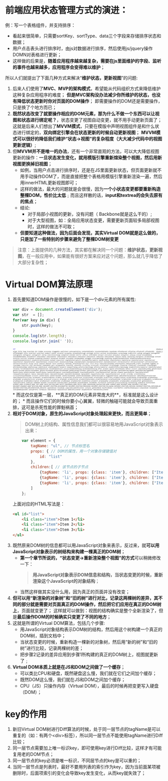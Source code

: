 # 前端应用状态管理方式的演进：
例：写一个表格组件，并支持排序：
* 看起来很简单，只需要sortKey、sortType、data三个字段来存储排序状态和数据；
* 用户点击表头进行排序时，由js对数据进行排序，然后使用js/jquery操作DOMN对表格进行更新；
* 这样做的后果是，**随着应用程序越来越复杂，需要在js里面维护的字段、监听的事件也越来越多，应用程序会变得难以维护**；

所以人们就提出了下面几种方式来解决“**维护状态，更新视图**”的问题:
1. 后来人们使用了**MVC、MVP的架构模式**，希望能从代码组织方式来降低维护这种复杂应用程序的难度；
    **但是MVC架构没办法减少你所维护的状态，也没有降低状态更新时你对页面的DOM操作**；
    即需要操作的DOM还是需要操作，只是换了个地方而已；
2. **既然状态改变了就要操作相应的DOM元素，那为什么不做一个东西可以让视图和状态进行绑定呢？**，状态变更了视图自动变更，就不用手动更新页面了；
    这就是后来人们想出了**MVVM摸式**，只要在模版中声明视图组件是和什么状态进行绑定的，**双向绑定引擎会在状态更新的时候自动更新视图**；
    **MVVM模式可以很好的降低我们维护“状态->视图”的复杂程度（大大减少代码中的视图更新逻辑）**;
3. 但**MVVM并不是唯一的办法**，还有一个非常直观的方法，可以大大降低视图更新的操作：**一旦状态发生变化，就用模版引擎重新煊染整个视图，然后用新视图更换掉旧视图**；
    * 如例，当用户点击进行排序时，还是在JS里面更新状态，但页面更新就不用手动操作DOM了，而是直接把整个表格用模版引擎重新渲染一遍，然后用innerHTML更新视图即可；
    * 这样的做法，最大的问题就是会很慢，因为**一个小状态变更都要重新构造整棵DOM，性价比太低**﹔而且这样散的话，**input和textrea的会失去原有的焦点**；
    * 结论:
        * 对于局部小视图的更新，没有问题（ Backbone就是这么干的）;
        * 对于大型视图，如：全局应用状态变更，需要更新页面较多局部视图时，这样的做法不可取；
    * **但要知道这种做法，因为后面会发现，其实Virtual DOM就是这么做的，只是加了一些特别的步骤来避免了整棵DOM树变更**

> 注意：上面提供的几种方法，其实都在解决同一个问题：**维护状态，更新视图**，在一般应用中，如果能有很好方案来应对这个问题，那么就几乎降低了大部分复杂性；

# Virtual DOM算法原理
1. 首先要知道DOM操作是很慢的，如下是一个div元素的所有属性:
    ```js
    var div = document.createElement('div');
    var str  = [];
    for(var key in div) {
        str.push(key);
    }
    console.log(str.length);
    console.log(str.join(' '));
    ```
    <div align="left">
       <img src="./assets/images/div-all-attr.png" width="800” alt="图片不存在" title="div的所有属性" />
    </div>
    * 而这仅仅是第一层，**真正的DOM元素非常庞大的**，标准就是这么设计的；
    * 而且操作它们的时候你要小心翼翼，轻微的触碰可能就会导致页面重排，这可是杀死性能的罪魁祸首；
2. **相对于DOM对象，原生的JavaScript对象处理起来更快，而且更简单**；
    > DOM树上的结构、属性信息我们都可以很容易地用JavaScript对象表示出来：
    ```js
        var element = {
            tagName: "ul", // 节点标签名
            props: { // DOM的属性，用一个对象存储键值对
                id: "list"
            },
            children:[ // 该节点的子节点
                {tagName: 'li', props: {class: 'item'}, children: ["Item 1"]},
                {tagName: 'li', props: {class: 'item'}, children: ["Item 2"]},
                {tagName: 'li', props: {class: 'item'}, children: ["Item 3"]},
            ]
        };
    ```
    上面对应的HTML写法是：
    ```html
    <ul id="list">
        <li class="item">Item 1</li>
        <li class="item">Item 2</li>
        <li class="item">Item 3</li>
    </ul>
    ```
3. 既然原来DOM树的信息都可以用JavaScript对象来表示，反过来，就**可以用JavaScript对象表示的树结构来构建一棵真正的DOM树**；
    * **第一个章节所说的，“状态变更->重新渲染整个视图”的方式**可以稍微修改一下：
        > **用JavaScript对象表示DOM信息和结构，当状态变更的时候，重新渲染这个JavaScript的对象结构**；
    * 当然这样做其实没什么用，因为真正的页面并没有改变；
4. **但可以用“新渲染的对象树”和“旧的树”进行对比，记录这两棵树的差异，其不同的部分就是需要对页面真正的DOM操作，然后把它们应用在真正的DOM树上**，页面就变更了；
    这样就可以做到：视图的结构确实是整个全新渲染了，但是**最后操作DOM的时候确实只变更了不同的地方**；
5. 这就是所谓的Virtual DOM算法，包括几个步骤:
    * 用JavaScript对象结构表示DOM树的结构，然后用这个树构建一个真正的DOM树，插到文档中；
    * 当状态变更的时候，重新构造一棵新的对象树，然后用“新的树”和“旧的树”进行比较，记录两棵树的差；
    * 把步骤2记录的差异应用到步骤1所构建的真正的DOM树上，视图就更新了﹔
6. **Virtual DOM本质上就是在JS和DOM之间做了一个缓存**；
    * 可以类比CPU和硬盘，既然硬盘这么慢，我们就在它们之间加个缓存；
    * 既然DOM这么慢，我们就在JS和DOM之间加个缓存；
    * CPU（JS）只操作内存（Virtual DOM），最后的时候再把变更写入硬盘（DOM）；

# key的作用
1. 新旧Virtual DOM树进行Diff算法的时候，处于同一层节点的tagName是可以重复的（如：有两个\<div>标签），所以同一层节点不能使用tagName进行Diff比较；
2. 同一层节点需要加上唯一标识key，即可使用key进行Diff比较，这样才有可能复用老的DOM节点；
3. 同一层节点的key必须是唯一标识，不同层节点的key是可以重的；
4. 当同一层节点是列表时，最好不要用列表的索引作为key，因为当前面某项被删除时，后面项索引的变化会导致key发生变化，从而key就失效了；

